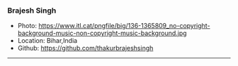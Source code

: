 ### Brajesh Singh

- Photo: https://www.itl.cat/pngfile/big/136-1365809_no-copyright-background-music-non-copyright-music-background.jpg
- Location: Bihar,India
- Github: https://github.com/thakurbrajeshsingh

***
